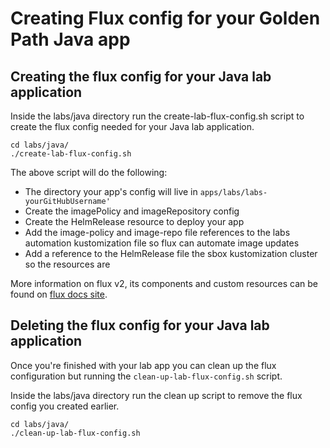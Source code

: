 # Creating Flux config for your Golden Path Java app

## Creating the flux config for your Java lab application 

Inside the labs/java directory run the create-lab-flux-config.sh script to create the flux config needed for your Java lab application.

```shell
cd labs/java/
./create-lab-flux-config.sh 
```

The above script will do the following:
- The directory your app's config will live in `apps/labs/labs-yourGitHubUsername'`
- Create the imagePolicy and imageRepository config
- Create the HelmRelease resource to deploy your app 
- Add the image-policy and image-repo file references to the labs automation kustomization file so flux can automate image updates
- Add a reference to the HelmRelease file the sbox kustomization cluster so the resources are 

More information on flux v2, its components and custom resources can be found on [flux docs site](https://fluxcd.io/docs/concepts/).

## Deleting the flux config for your Java lab application

Once you're finished with your lab app you can clean up the flux configuration but running the `clean-up-lab-flux-config.sh` script. 

Inside the labs/java directory run the clean up script to remove the flux config you created earlier.

```shell
cd labs/java/
./clean-up-lab-flux-config.sh 
```